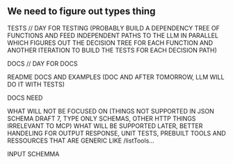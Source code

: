 ## We need to figure out types thing

TESTS // DAY FOR TESTING (PROBABLY BUILD A DEPENDENCY TREE OF FUNCTIONS AND FEED INDEPENDENT PATHS TO THE LLM IN PARALLEL WHICH FIGURES OUT THE DECISION TREE FOR EACH FUNCTION AND ANOTHER ITERATION TO BUILD THE TESTS FOR EACH DECISION PATH)

DOCS // DAY FOR DOCS

README DOCS AND EXAMPLES (DOC AND AFTER TOMORROW, LLM WILL DO IT WITH TESTS)

DOCS NEED 

WHAT WILL NOT BE FOCUSED ON  (THINGS NOT SUPPORTED IN JSON SCHEMA DRAFT 7, TYPE ONLY SCHEMAS, OTHER HTTP THINGS IRRELEVANT TO MCP)
WHAT WILL BE SUPPORTED LATER, BETTER HANDELING FOR OUTPUT RESPONSE, UNIT TESTS, PREBUILT TOOLS AND RESSOURCES THAT ARE GENERIC LIKE /listTools...




INPUT SCHEMMA